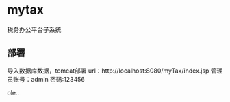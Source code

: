 # mytax
税务办公平台子系统
## 部署
导入数据库数据，tomcat部署
url：http://localhost:8080/myTax/index.jsp
管理员账号：admin
密码:123456

ole..

